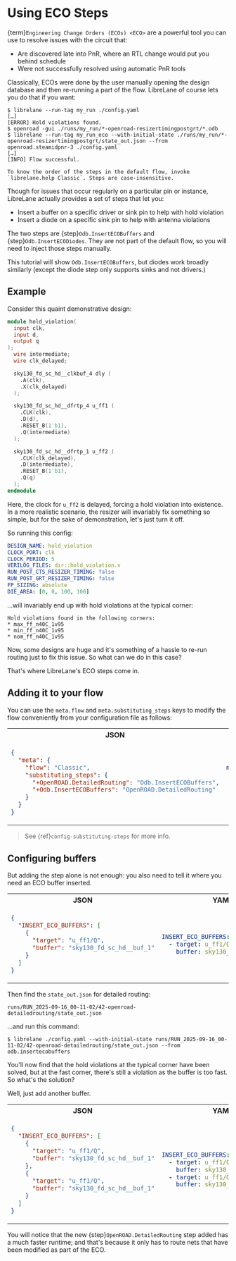# Using ECO Steps

{term}`Engineering Change Orders (ECOs) <ECO>` are a powerful tool you can use to
resolve issues with the circuit that:

- Are discovered late into PnR, where an RTL change would put you behind
  schedule
- Were not successfully resolved using automatic PnR tools

Classically, ECOs were done by the user manually opening the design database and
then re-running a part of the flow. LibreLane of course lets you do that if you
want:

```console
$ librelane --run-tag my_run ./config.yaml
[…]
[ERROR] Hold violations found.
$ openroad -gui ./runs/my_run/*-openroad-resizertimingpostgrt/*.odb
$ librelane --run-tag my_run_eco --with-initial-state ./runs/my_run/*-openroad-resizertimingpostgrt/state_out.json --from openroad.steamidpnr-3 ./config.yaml
[…]
[INFO] Flow successful.
```

```{tip}
To know the order of the steps in the default flow, invoke
`librelane.help Classic`. Steps are case-insensitive.
```

Though for issues that occur regularly on a particular pin or instance,
LibreLane actually provides a set of steps that let you:

* Insert a buffer on a specific driver or sink pin to help with hold violation
* Insert a diode on a specific sink pin to help with antenna violations

The two steps are {step}`Odb.InsertECOBuffers` and {step}`Odb.InsertECODiodes`.
They are not part of the default flow, so you will need to inject those steps
manually.

This tutorial will show `Odb.InsertECOBuffers`, but diodes work broadly
similarly (except the diode step only supports sinks and not drivers.)

## Example

Consider this quaint demonstrative design:

```verilog
module hold_violation(
  input clk,
  input d,
  output q
);
  wire intermediate;
  wire clk_delayed;

  sky130_fd_sc_hd__clkbuf_4 dly (
    .A(clk),
    .X(clk_delayed)
  );

  sky130_fd_sc_hd__dfrtp_4 u_ff1 (
    .CLK(clk),
    .D(d),
    .RESET_B(1'b1),
    .Q(intermediate)
  );

  sky130_fd_sc_hd__dfrtp_1 u_ff2 (
    .CLK(clk_delayed),
    .D(intermediate),
    .RESET_B(1'b1),
    .Q(q)
  );
endmodule
```

Here, the clock for `u_ff2` is delayed, forcing a hold violation into existence.
In a more realistic scenario, the resizer will invariably fix something so
simple, but for the sake of demonstration, let's just turn it off.

So running this config:

```yaml
DESIGN_NAME: hold_violation
CLOCK_PORT: clk
CLOCK_PERIOD: 5
VERILOG_FILES: dir::hold_violation.v
RUN_POST_CTS_RESIZER_TIMING: false
RUN_POST_GRT_RESIZER_TIMING: false
FP_SIZING: absolute
DIE_AREA: [0, 0, 100, 100]
```

…will invariably end up with hold violations at the typical corner:

```
Hold violations found in the following corners:
* max_ff_n40C_1v95
* min_ff_n40C_1v95
* nom_ff_n40C_1v95
```

Now, some designs are huge and it's something of a hassle to re-run routing
just to fix this issue. So what can we do in this case?

That's where LibreLane's ECO steps come in.

## Adding it to your flow

You can use the `meta.flow` and `meta.substituting_steps` keys to modify the
flow conveniently from your configuration file as follows:

<table>
<tr>
  <th>JSON</th>
  <th>YAML</th>
</tr>
<tr>
  <td>

  ```json
  {
    "meta": {
      "flow": "Classic",
      "substituting_steps": {
        "+OpenROAD.DetailedRouting": "Odb.InsertECOBuffers",
        "+Odb.InsertECOBuffers": "OpenROAD.DetailedRouting"
      }
    }
  }
  ```

  </td>
  <td>

```yaml
meta:
  flow: Classic
  substituting_steps:
    "+OpenROAD.DetailedRouting": "Odb.InsertECOBuffers"
    "+Odb.InsertECOBuffers": "OpenROAD.DetailedRouting"
```

  </td>
</tr>
</table>

> See {ref}`config-substituting-steps` for more info.

## Configuring buffers

But adding the step alone is not enough: you also need to tell it where you
need an ECO buffer inserted.

<table>
<tr>
  <th>JSON</th>
  <th>YAML</th>
</tr>
<tr>
  <td>

  ```json
  {
    "INSERT_ECO_BUFFERS": [
      {
        "target": "u_ff1/Q",
        "buffer": "sky130_fd_sc_hd__buf_1"
      }
    ]
  }
  ```

  </td>
  <td>

```yaml
INSERT_ECO_BUFFERS:
  - target: u_ff1/Q
    buffer: sky130_fd_sc_hd__buf_1
```

  </td>
</tr>
</table>

Then find the `state_out.json` for detailed routing:

`runs/RUN_2025-09-16_00-11-02/42-openroad-detailedrouting/state_out.json`

…and run this command:

```console
$ librelane ./config.yaml --with-initial-state runs/RUN_2025-09-16_00-11-02/42-openroad-detailedrouting/state_out.json --from odb.insertecobuffers
```

You'll now find that the hold violations at the typical corner have been solved,
but at the fast corner, there's still a violation as the buffer is too fast.
So what's the solution?

Well, just add another buffer.

<table>
<tr>
  <th>JSON</th>
  <th>YAML</th>
</tr>
<tr>
  <td>

  ```json
  {
    "INSERT_ECO_BUFFERS": [
      {
        "target": "u_ff1/Q",
        "buffer": "sky130_fd_sc_hd__buf_1"
      },
      {
        "target": "u_ff1/Q",
        "buffer": "sky130_fd_sc_hd__buf_1"
      }
    ]
  }
  ```

  </td>
  <td>

```yaml
INSERT_ECO_BUFFERS:
  - target: u_ff1/Q
    buffer: sky130_fd_sc_hd__buf_1
  - target: u_ff1/Q
    buffer: sky130_fd_sc_hd__buf_1
```

  </td>
</tr>
</table>

You will notice that the new {step}`OpenROAD.DetailedRouting` step added has a
much faster runtime; and that's because it only has to route nets that have been
modified as part of the ECO.

